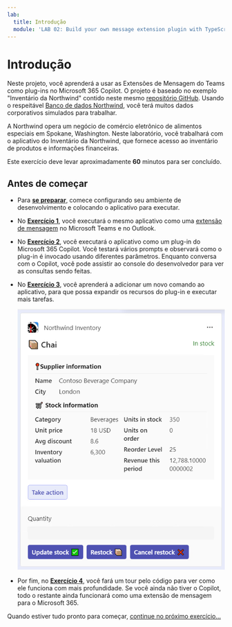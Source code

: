 ```yaml
---
lab:
  title: Introdução
  module: 'LAB 02: Build your own message extension plugin with TypeScript (TS) for Microsoft 365 Copilot'
---
```


# Introdução

Neste projeto, você aprenderá a usar as Extensões de Mensagem do Teams como plug-ins no Microsoft 365 Copilot. O projeto é baseado no exemplo "Inventário da Northwind" contido neste mesmo [repositório GitHub](https://github.com/OfficeDev/Copilot-for-M365-Plugins-Samples/tree/main/samples/msgext-northwind-inventory-ts). Usando o respeitável [Banco de dados Northwind](https://learn.microsoft.com/dotnet/framework/data/adonet/sql/linq/downloading-sample-databases), você terá muitos dados corporativos simulados para trabalhar.

A Northwind opera um negócio de comércio eletrônico de alimentos especiais em Spokane, Washington. Neste laboratório, você trabalhará com o aplicativo do Inventário da Northwind, que fornece acesso ao inventário de produtos e informações financeiras.

Este exercício deve levar aproximadamente **60** minutos para ser concluído.

## Antes de começar

- Para [**se preparar**](./2-prepare-development-environment.md), comece configurando seu ambiente de desenvolvimento e colocando o aplicativo para executar.

- No [**Exercício 1**](./3-exercise-1-run-message-extension.md), você executará o mesmo aplicativo como uma [extensão de mensagem](https://learn.microsoft.com/microsoftteams/platform/messaging-extensions/what-are-messaging-extensions) no Microsoft Teams e no Outlook.

- No [**Exercício 2**](./4-exercise-2-run-copilot-plugin.md), você executará o aplicativo como um plug-in do Microsoft 365 Copilot. Você testará vários prompts e observará como o plug-in é invocado usando diferentes parâmetros. Enquanto conversa com o Copilot, você pode assistir ao console do desenvolvedor para ver as consultas sendo feitas.

- No [**Exercício 3**](./5-exercise-3-add-new-command.md), você aprenderá a adicionar um novo comando ao aplicativo, para que possa expandir os recursos do plug-in e executar mais tarefas.

  ![Captura de tela de um cartão adaptável exibindo um produto.](../media/1-00-product-card-only.png)

- Por fim, no [**Exercício 4**](./6-exercise-4-explore-plugin-source-code.md), você fará um tour pelo código para ver como ele funciona com mais profundidade. Se você ainda não tiver o Copilot, todo o restante ainda funcionará como uma extensão de mensagem para o Microsoft 365.

Quando estiver tudo pronto para começar, [continue no próximo exercício...](./2-prepare-development-environment.md)